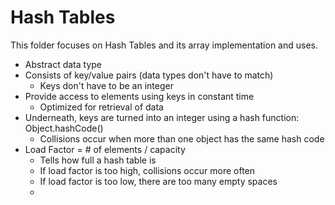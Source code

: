 # Hash Tables

This folder focuses on Hash Tables and its array implementation and uses.

-   Abstract data type
-   Consists of key/value pairs (data types don't have to match)
    -   Keys don't have to be an integer
-   Provide access to elements using keys in constant time
    -   Optimized for retrieval of data
-   Underneath, keys are turned into an integer using a hash function: Object.hashCode()
    -   Collisions occur when more than one object has the same hash code
-   Load Factor = # of elements / capacity
    -   Tells how full a hash table is
    -   If load factor is too high, collisions occur more often
    -   If load factor is too low, there are too many empty spaces
    -
